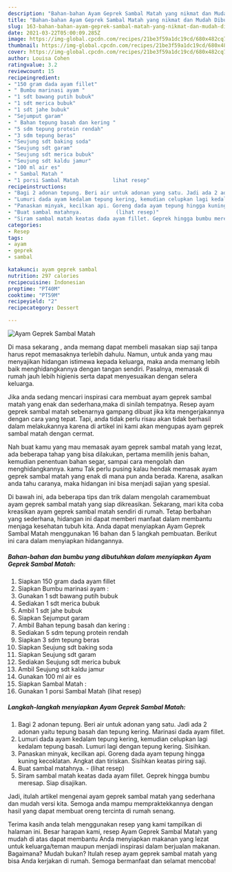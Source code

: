 ```yaml
---
description: "Bahan-bahan Ayam Geprek Sambal Matah yang nikmat dan Mudah Dibuat"
title: "Bahan-bahan Ayam Geprek Sambal Matah yang nikmat dan Mudah Dibuat"
slug: 163-bahan-bahan-ayam-geprek-sambal-matah-yang-nikmat-dan-mudah-dibuat
date: 2021-03-22T05:00:09.285Z
image: https://img-global.cpcdn.com/recipes/21be3f59a1dc19cd/680x482cq70/ayam-geprek-sambal-matah-foto-resep-utama.jpg
thumbnail: https://img-global.cpcdn.com/recipes/21be3f59a1dc19cd/680x482cq70/ayam-geprek-sambal-matah-foto-resep-utama.jpg
cover: https://img-global.cpcdn.com/recipes/21be3f59a1dc19cd/680x482cq70/ayam-geprek-sambal-matah-foto-resep-utama.jpg
author: Louisa Cohen
ratingvalue: 3.2
reviewcount: 15
recipeingredient:
- "150 gram dada ayam fillet"
- " Bumbu marinasi ayam "
- "1 sdt bawang putih bubuk"
- "1 sdt merica bubuk"
- "1 sdt jahe bubuk"
- "Sejumput garam"
- " Bahan tepung basah dan kering "
- "5 sdm tepung protein rendah"
- "3 sdm tepung beras"
- "Seujung sdt baking soda"
- "Seujung sdt garam"
- "Seujung sdt merica bubuk"
- "Seujung sdt kaldu jamur"
- "100 ml air es"
- " Sambal Matah "
- "1 porsi Sambal Matah           lihat resep"
recipeinstructions:
- "Bagi 2 adonan tepung. Beri air untuk adonan yang satu. Jadi ada 2 adonan yaitu tepung basah dan tepung kering. Marinasi dada ayam fillet."
- "Lumuri dada ayam kedalam tepung kering, kemudian celupkan lagi kedalam tepung basah. Lumuri lagi dengan tepung kering. Sisihkan."
- "Panaskan minyak, kecilkan api. Goreng dada ayam tepung hingga kuning kecoklatan. Angkat dan tiriskan. Sisihkan keatas piring saji."
- "Buat sambal matahnya.           (lihat resep)"
- "Siram sambal matah keatas dada ayam fillet. Geprek hingga bumbu meresap. Siap disajikan."
categories:
- Resep
tags:
- ayam
- geprek
- sambal

katakunci: ayam geprek sambal 
nutrition: 297 calories
recipecuisine: Indonesian
preptime: "PT40M"
cooktime: "PT59M"
recipeyield: "2"
recipecategory: Dessert

---
```



![Ayam Geprek Sambal Matah](https://img-global.cpcdn.com/recipes/21be3f59a1dc19cd/680x482cq70/ayam-geprek-sambal-matah-foto-resep-utama.jpg)

Di masa  sekarang , anda memang dapat membeli masakan siap saji tanpa harus repot memasaknya terlebih dahulu. Namun, untuk anda yang mau menyajikan hidangan istimewa kepada keluarga, maka anda memang lebih baik menghidangkannya dengan tangan sendiri. Pasalnya, memasak di rumah jauh lebih higienis serta dapat menyesuaikan dengan selera keluarga.

Jika anda sedang mencari inspirasi cara membuat ayam geprek sambal matah yang enak dan sederhana,maka di sinilah tempatnya. Resep ayam geprek sambal matah  sebenarnya gampang dibuat jika kita mengerjakannya dengan cara yang tepat. Tapi, anda tidak perlu risau akan tidak berhasil dalam melakukannya 
karena di artikel ini kami akan mengupas ayam geprek sambal matah dengan cermat.  



Nah buat kamu yang mau memasak ayam geprek sambal matah yang lezat, ada beberapa tahap yang bisa dilakukan, pertama memilih jenis bahan, kemudian penentuan bahan segar, sampai cara mengolah dan menghidangkannya. kamu Tak perlu pusing kalau hendak memasak ayam geprek sambal matah yang enak di mana pun anda berada. Karena, asalkan anda  tahu caranya, maka hidangan ini bisa menjadi sajian yang spesial.

Di bawah ini, ada beberapa tips dan trik dalam mengolah caramembuat ayam geprek sambal matah yang siap dikreasikan. Sekarang, mari kita coba kreasikan ayam geprek sambal matah sendiri di rumah. Tetap berbahan yang sederhana, hidangan ini dapat memberi manfaat dalam membantu menjaga kesehatan tubuh kita. Anda dapat menyiapkan Ayam Geprek Sambal Matah menggunakan 16 bahan dan 5 langkah pembuatan. Berikut ini cara dalam menyiapkan hidangannya.

<!--inarticleads1-->

##### Bahan-bahan dan bumbu yang dibutuhkan dalam menyiapkan Ayam Geprek Sambal Matah:

1. Siapkan 150 gram dada ayam fillet
1. Siapkan  Bumbu marinasi ayam :
1. Gunakan 1 sdt bawang putih bubuk
1. Sediakan 1 sdt merica bubuk
1. Ambil 1 sdt jahe bubuk
1. Siapkan Sejumput garam
1. Ambil  Bahan tepung basah dan kering :
1. Sediakan 5 sdm tepung protein rendah
1. Siapkan 3 sdm tepung beras
1. Siapkan Seujung sdt baking soda
1. Siapkan Seujung sdt garam
1. Sediakan Seujung sdt merica bubuk
1. Ambil Seujung sdt kaldu jamur
1. Gunakan 100 ml air es
1. Siapkan  Sambal Matah :
1. Gunakan 1 porsi Sambal Matah           (lihat resep)




<!--inarticleads2-->

##### Langkah-langkah menyiapkan Ayam Geprek Sambal Matah:

1. Bagi 2 adonan tepung. Beri air untuk adonan yang satu. Jadi ada 2 adonan yaitu tepung basah dan tepung kering. Marinasi dada ayam fillet.
1. Lumuri dada ayam kedalam tepung kering, kemudian celupkan lagi kedalam tepung basah. Lumuri lagi dengan tepung kering. Sisihkan.
1. Panaskan minyak, kecilkan api. Goreng dada ayam tepung hingga kuning kecoklatan. Angkat dan tiriskan. Sisihkan keatas piring saji.
1. Buat sambal matahnya. -           (lihat resep)
1. Siram sambal matah keatas dada ayam fillet. Geprek hingga bumbu meresap. Siap disajikan.




Jadi, itulah artikel mengenai  ayam geprek sambal matah  yang sederhana dan mudah versi kita. Semoga anda mampu mempraktekkannya dengan hasil yang dapat membuat oreng tercinta di rumah senang. 

Terima kasih anda telah menggunakan resep yang kami tampilkan di halaman ini. Besar harapan kami, resep  Ayam Geprek Sambal Matah yang mudah di atas dapat membantu Anda menyiapkan makanan yang lezat untuk keluarga/teman maupun menjadi inspirasi dalam berjualan makanan. Bagaimana? Mudah bukan? Itulah resep ayam geprek sambal matah yang bisa Anda kerjakan di rumah. Semoga bermanfaat dan selamat mencoba!

